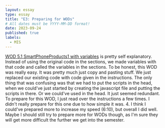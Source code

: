 ```yaml
---
layout: essay
type: essay
title: "E3: Preparing for WODs"
# All dates must be YYYY-MM-DD format!
date: 2023-09-24
published: true
labels:
  - MIS
---
```


[WOD 5.1 SmartPhoneProducts1 with variables](https://dport96.github.io/ITM352/morea/050.variables_data_types/experience-SmartPhoneProducts1_variables.html) is pretty self explanatory. Instead of using the original code in the sections, we made variables with that code and called the variables in the sections. 
To be honest, this WOD was really easy. It was pretty much just copy and pasting stuff. We just replaced our existing code with code given in the instructions. 
The only thing that was confusing was that we had to put the scripts in the head, when we could've just started by creating the javascript file and putting the scripts in there. 
Or we could've used <script></script> in the head. It just seemed redundant. To prepare for this WOD, I just read over the instructions a few times. I didn't really prepare for this one due to how simple it was. 
4. I think I could've prepared more to increase my speed (6:10), but overall I did well. Maybe I should still try to prepare more for WODs though, as I'm sure they will get more difficult the further we get into the semester.
